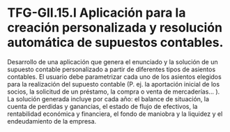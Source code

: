 # TFG-GII.15.I Aplicación para la creación personalizada y resolución automática de supuestos contables.

Desarrollo de una  aplicación que genera el enunciado y la solución de un supuesto contable personalizado a partir de diferentes tipos de asientos contables.
El usuario debe parametrizar cada uno de los asientos elegidos para la realización del supuesto contable (P. ej. la aportación inicial de los socios, la solicitud de un préstamo, la compra o venta de mercaderías... ).
La solución generada incluye por cada año: el balance de situación, la cuenta de perdidas y ganancias, el estado de flujo de efectivos, la rentabilidad económica y financiera, el fondo de maniobra y la liquidez y el endeudamiento de la empresa.
